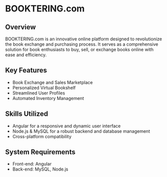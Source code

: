 # BOOKTERING.com

## Overview
BOOKTERING.com is an innovative online platform designed to revolutionize the book exchange and purchasing process. It serves as a comprehensive solution for book enthusiasts to buy, sell, or exchange books online with ease and efficiency.

## Key Features
- Book Exchange and Sales Marketplace
- Personalized Virtual Bookshelf
- Streamlined User Profiles
- Automated Inventory Management

## Skills Utilized
- Angular for a responsive and dynamic user interface
- Node.js & MySQL for a robust backend and database management
- Cross-platform compatibility


## System Requirements
- Front-end: Angular
- Back-end: MySQL, Node.js



